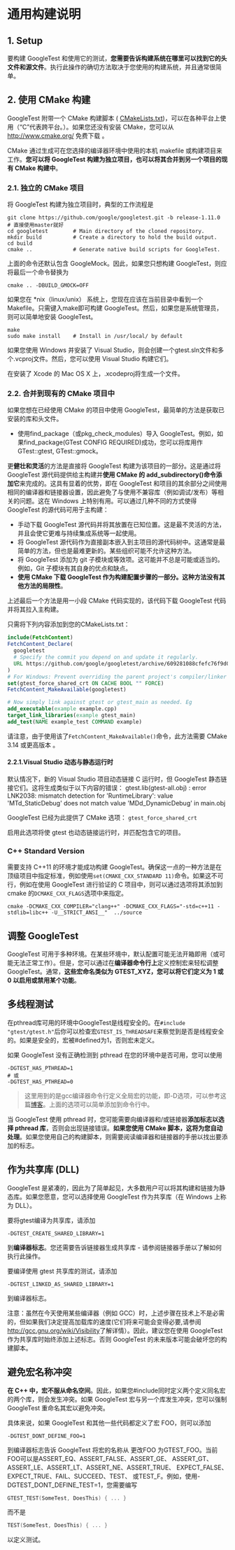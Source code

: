 # 通用构建说明

## 1. Setup

要构建 GoogleTest 和使用它的测试，**您需要告诉构建系统在哪里可以找到它的头文件和源文件**。执行此操作的确切方法取决于您使用的构建系统，并且通常很简单。

## 2. 使用 CMake 构建

GoogleTest 附带一个 CMake 构建脚本 ( [CMakeLists.txt](https://github.com/google/googletest/blob/master/CMakeLists.txt))，可以在各种平台上使用（“C”代表跨平台。）。如果您还没有安装 CMake，您可以从<http://www.cmake.org/> 免费下载 。

CMake 通过生成可在您选择的编译器环境中使用的本机 makefile 或构建项目来工作。**您可以将 GoogleTest 构建为独立项目，也可以将其合并到另一个项目的现有 CMake 构建中**。

### 2.1. 独立的 CMake 项目

将 GoogleTest 构建为独立项目时，典型的工作流程是

```shell
git clone https://github.com/google/googletest.git -b release-1.11.0  # 直接使用master就好
cd googletest        # Main directory of the cloned repository.
mkdir build          # Create a directory to hold the build output.
cd build
cmake ..             # Generate native build scripts for GoogleTest.
```

上面的命令还默认包含 GoogleMock。因此，如果您只想构建 GoogleTest，则应将最后一个命令替换为

```shell
cmake .. -DBUILD_GMOCK=OFF
```

如果您在 *nix（linux/unix） 系统上，您现在应该在当前目录中看到一个 Makefile。只需键入make即可构建 GoogleTest。然后，如果您是系统管理员，则可以简单地安装 GoogleTest。

```shell
make
sudo make install    # Install in /usr/local/ by default
```

如果您使用 Windows 并安装了 Visual Studio，则会创建一个gtest.sln文件和多个.vcproj文件。然后，您可以使用 Visual Studio 构建它们。

在安装了 Xcode 的 Mac OS X 上，.xcodeproj将生成一个文件。

### 2.2. 合并到现有的 CMake 项目中

如果您想在已经使用 CMake 的项目中使用 GoogleTest，最简单的方法是获取已安装的库和头文件。

- 使用find_package（或pkg_check_modules）导入 GoogleTest。例如，如果find_package(GTest CONFIG REQUIRED)成功，您可以将库用作GTest::gtest, GTest::gmock。

更**健壮和灵活**的方法是直接将 GoogleTest 构建为该项目的一部分。这是通过将 GoogleTest 源代码提供给主构建并**使用 CMake 的 add_subdirectory()命令添加它**来完成的。这具有显着的优势，即在 GoogleTest 和项目的其余部分之间使用相同的编译器和链接器设置，因此避免了与使用不兼容库（例如调试/发布）等相关的问题。这在 Windows 上特别有用。可以通过几种不同的方式使得 GoogleTest 的源代码可用于主构建：

- 手动下载 GoogleTest 源代码并将其放置在已知位置。这是最不灵活的方法，并且会使它更难与持续集成系统等一起使用。
- 将 GoogleTest 源代码作为直接副本嵌入到主项目的源代码树中。这通常是最简单的方法，但也是最难更新的。某些组织可能不允许这种方法。
- 将 GoogleTest 添加为 git 子模块或等效项。这可能并不总是可能或适当的。例如，Git 子模块有其自身的优点和缺点。
- **使用 CMake 下载 GoogleTest 作为构建配置步骤的一部分。这种方法没有其他方法的局限性**。

上述最后一个方法是用一小段 CMake 代码实现的，该代码下载 GoogleTest 代码并将其拉入主构建。

只需将下列内容添加到您的CMakeLists.txt：

```cmake
include(FetchContent)
FetchContent_Declare(
  googletest
  # Specify the commit you depend on and update it regularly.
  URL https://github.com/google/googletest/archive/609281088cfefc76f9d0ce82e1ff6c30cc3591e5.zip
)
# For Windows: Prevent overriding the parent project's compiler/linker settings
set(gtest_force_shared_crt ON CACHE BOOL "" FORCE)
FetchContent_MakeAvailable(googletest)

# Now simply link against gtest or gtest_main as needed. Eg
add_executable(example example.cpp)
target_link_libraries(example gtest_main)
add_test(NAME example_test COMMAND example)
```

请注意，由于使用该了`FetchContent_MakeAvailable()`命令，此方法需要 CMake 3.14 或更高版本 。

#### 2.2.1.Visual Studio 动态与静态运行时

默认情况下，新的 Visual Studio 项目动态链接 C 运行时，但 GoogleTest 静态链接它们。这将生成类似于以下内容的错误： gtest.lib(gtest-all.obj) : error LNK2038: mismatch detection for 'RuntimeLibrary': value 'MTd_StaticDebug' does not match value 'MDd_DynamicDebug' in main.obj

GoogleTest 已经为此提供了 CMake 选项： `gtest_force_shared_crt`

启用此选项将使 gtest 也动态链接运行时，并匹配包含它的项目。

### C++ Standard Version

需要支持 C++11 的环境才能成功构建 GoogleTest。确保这一点的一种方法是在顶级项目中指定标准，例如使用`set(CMAKE_CXX_STANDARD 11)`命令。如果这不可行，例如在使用 GoogleTest 进行验证的 C 项目中，则可以通过选项将其添加到 cmake 的`DCMAKE_CXX_FLAGS`选项中来指定。

```shell
cmake -DCMAKE_CXX_COMPILER="clang++" -DCMAKE_CXX_FLAGS="-std=c++11 -stdlib=libc++ -U__STRICT_ANSI__"  ../source
```

## 调整 GoogleTest

GoogleTest 可用于多种环境。在某些环境中，默认配置可能无法开箱即用（或可能无法正常工作）。但是，您可以通过在**编译器命令行上**定义控制宏来轻松调整 GoogleTest。通常，**这些宏命名类似为 GTEST_XYZ，您可以将它们定义为 1 或 0 以启用或禁用某个功能**。

## 多线程测试

在pthread库可用的环境中GoogleTest是线程安全的。在`#include "gtest/gtest.h"`后你可以检查宏`GTEST_IS_THREADSAFE`来察觉到是否是线程安全的。如果是安全的，宏被#defined为1，否则宏未定义。

如果 GoogleTest 没有正确检测到 pthread 在您的环境中是否可用，您可以使用

```shell
-DGTEST_HAS_PTHREAD=1
# 或
-DGTEST_HAS_PTHREAD=0
```

> 这里用到的是gcc编译器命令行定义全局宏的功能，即-D选项，可以参考这篇[博客](https://blog.csdn.net/qq_41006901/article/details/103517618)。上面的选项可以简单添加到命令行中。

当 GoogleTest 使用 pthread 时，您可能需要向编译器和/或链接器**添加标志以选择 pthread 库**，否则会出现链接错误。**如果您使用 CMake 脚本，这将为您自动处理**。如果您使用自己的构建脚本，则需要阅读编译器和链接器的手册以找出要添加的标志。

## 作为共享库 (DLL)

GoogleTest 是紧凑的，因此为了简单起见，大多数用户可以将其构建和链接为静态库。如果您愿意，您可以选择使用 GoogleTest 作为共享库（在 Windows 上称为 DLL）。

要将gtest编译为共享库，请添加

```shell
-DGTEST_CREATE_SHARED_LIBRARY=1
```

到**编译器标志**。您还需要告诉链接器生成共享库 - 请参阅链接器手册以了解如何执行此操作。

要编译使用 gtest 共享库的测试，请添加

```shell
-DGTEST_LINKED_AS_SHARED_LIBRARY=1
```

到编译器标志。

注意：虽然在今天使用某些编译器（例如 GCC）时，上述步骤在技术上不是必需的，但如果我们决定提高加载库的速度(它们将来可能会变得必要,请参阅<http://gcc.gnu.org/wiki/Visibility>了解详情）。因此，建议您在使用 GoogleTest 作为共享库时始终添加上述标志。否则 GoogleTest 的未来版本可能会破坏您的构建脚本。

## 避免宏名称冲突

**在 C++ 中，宏不服从命名空间**。因此，如果您#include同时定义两个定义同名宏的两个库，则会发生冲突。如果 GoogleTest 宏与另一个库发生冲突，您可以强制 GoogleTest 重命名其宏以避免冲突。

具体来说，如果 GoogleTest 和其他一些代码都定义了宏 FOO，则可以添加

```shell
-DGTEST_DONT_DEFINE_FOO=1
```

到编译器标志告诉 GoogleTest 将宏的名称从 更改FOO 为GTEST_FOO。当前FOO可以是ASSERT_EQ、ASSERT_FALSE、ASSERT_GE、 ASSERT_GT、ASSERT_LE、ASSERT_LT、ASSERT_NE、ASSERT_TRUE、 EXPECT_FALSE、EXPECT_TRUE、FAIL、SUCCEED、TEST、 或TEST_F。例如，使用-DGTEST_DONT_DEFINE_TEST=1，您需要编写

```cpp
GTEST_TEST(SomeTest, DoesThis) { ... }
```

而不是

```cpp
TEST(SomeTest, DoesThis) { ... }
```

以定义测试。

